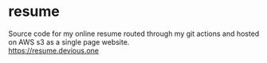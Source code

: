 # resume
Source code for my online resume routed through my git actions and hosted on AWS s3 as a single page website. <br>
https://resume.devious.one

